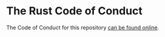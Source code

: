# The Rust Code of Conduct

The Code of Conduct for this repository [can be found online](https://www.rust-lang.org/policies/code-of-conduct).
